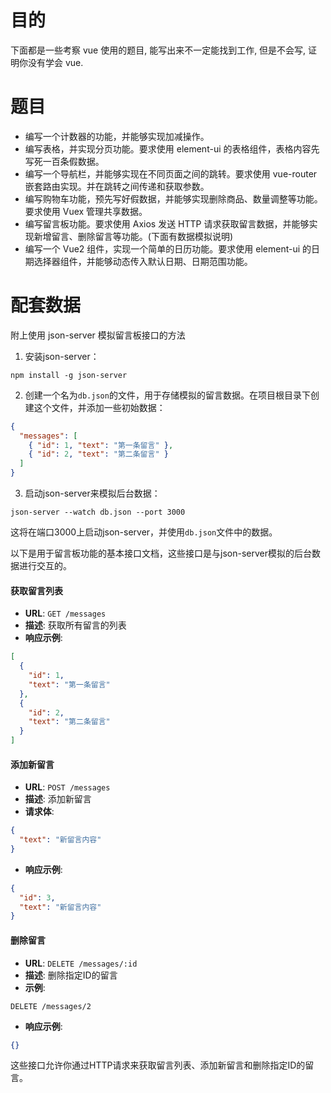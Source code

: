 # 目的
下面都是一些考察 vue 使用的题目, 能写出来不一定能找到工作, 但是不会写, 证明你没有学会 vue.
# 题目
- 编写一个计数器的功能，并能够实现加减操作。
- 编写表格，并实现分页功能。要求使用 element-ui 的表格组件，表格内容先写死一百条假数据。
- 编写一个导航栏，并能够实现在不同页面之间的跳转。要求使用 vue-router 嵌套路由实现。并在跳转之间传递和获取参数。
- 编写购物车功能，预先写好假数据，并能够实现删除商品、数量调整等功能。要求使用 Vuex 管理共享数据。
- 编写留言板功能。要求使用 Axios 发送 HTTP 请求获取留言数据，并能够实现新增留言、删除留言等功能。(下面有数据模拟说明)
- 编写一个 Vue2 组件，实现一个简单的日历功能。要求使用 element-ui 的日期选择器组件，并能够动态传入默认日期、日期范围功能。
# 配套数据
附上使用 json-server 模拟留言板接口的方法

1. 安装json-server：

```
npm install -g json-server
```

2. 创建一个名为`db.json`的文件，用于存储模拟的留言数据。在项目根目录下创建这个文件，并添加一些初始数据：

```json
{
  "messages": [
    { "id": 1, "text": "第一条留言" },
    { "id": 2, "text": "第二条留言" }
  ]
}
```

3. 启动json-server来模拟后台数据：

```
json-server --watch db.json --port 3000
```

这将在端口3000上启动json-server，并使用`db.json`文件中的数据。

以下是用于留言板功能的基本接口文档，这些接口是与json-server模拟的后台数据进行交互的。

#### 获取留言列表

- **URL**: `GET /messages`
- **描述**: 获取所有留言的列表
- **响应示例**:

```json
[
  {
    "id": 1,
    "text": "第一条留言"
  },
  {
    "id": 2,
    "text": "第二条留言"
  }
]
```

#### 添加新留言

- **URL**: `POST /messages`
- **描述**: 添加新留言
- **请求体**:

```json
{
  "text": "新留言内容"
}
```

- **响应示例**:

```json
{
  "id": 3,
  "text": "新留言内容"
}
```

#### 删除留言

- **URL**: `DELETE /messages/:id`
- **描述**: 删除指定ID的留言
- **示例**:

```
DELETE /messages/2
```

- **响应示例**:

```json
{}
```

这些接口允许你通过HTTP请求来获取留言列表、添加新留言和删除指定ID的留言。